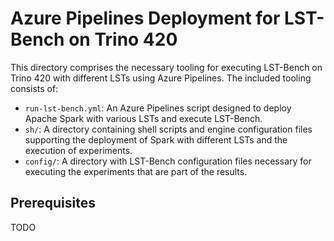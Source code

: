 <!--
{% comment %}
Copyright (c) Microsoft Corporation.

Licensed under the Apache License, Version 2.0 (the "License");
you may not use this file except in compliance with the License.
You may obtain a copy of the License at

    http://www.apache.org/licenses/LICENSE-2.0

Unless required by applicable law or agreed to in writing, software
distributed under the License is distributed on an "AS IS" BASIS,
WITHOUT WARRANTIES OR CONDITIONS OF ANY KIND, either express or implied.
See the License for the specific language governing permissions and
limitations under the License.
{% endcomment %}
-->

# Azure Pipelines Deployment for LST-Bench on Trino 420
This directory comprises the necessary tooling for executing LST-Bench on Trino 420 with different LSTs using Azure Pipelines. The included tooling consists of:
- `run-lst-bench.yml`:
  An Azure Pipelines script designed to deploy Apache Spark with various LSTs and execute LST-Bench.
- `sh/`:
  A directory containing shell scripts and engine configuration files supporting the deployment of Spark with different LSTs and the execution of experiments.
- `config/`:
  A directory with LST-Bench configuration files necessary for executing the experiments that are part of the results.

## Prerequisites
TODO